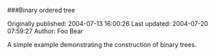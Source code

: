 ###Binary ordered tree

Originally published: 2004-07-13 16:00:26
Last updated: 2004-07-20 07:59:27
Author: Foo Bear

A simple example demonstrating the construction of binary trees.